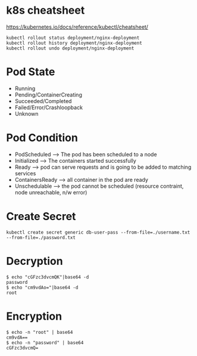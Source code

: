 # k8s cheatsheet
https://kubernetes.io/docs/reference/kubectl/cheatsheet/

```kubectl set image deployment/nginx-deployment nginx-container=nginx:1.18.0
kubectl rollout status deployment/nginx-deployment
kubectl rollout history deployment/nginx-deployment
kubectl rollout undo deployment/nginx-deployment
```
# Pod State
- Running
- Pending/ContainerCreating
- Succeeded/Completed
- Failed/Error/Crashloopback
- Unknown

# Pod Condition
- PodScheduled    --> The pod has been scheduled to a node
- Initialized     --> The containers started successfully
- Ready           --> pod can serve requests and is going to be added to matching services
- ContainersReady --> all container in the pod are ready
- Unschedulable   --> the pod cannot be scheduled (resource contraint, node unreachable, n/w error)

# Create Secret
`kubectl create secret generic db-user-pass --from-file=./username.txt --from-file=./password.txt `

# Decryption
```
$ echo "cGFzc3dvcmQK"|base64 -d
password
$ echo "cm9vdAo="|base64 -d
root
```
# Encryption
```
$ echo -n "root" | base64
cm9vdA==
$ echo -n "password" | base64
cGFzc3dvcmQ=
```
